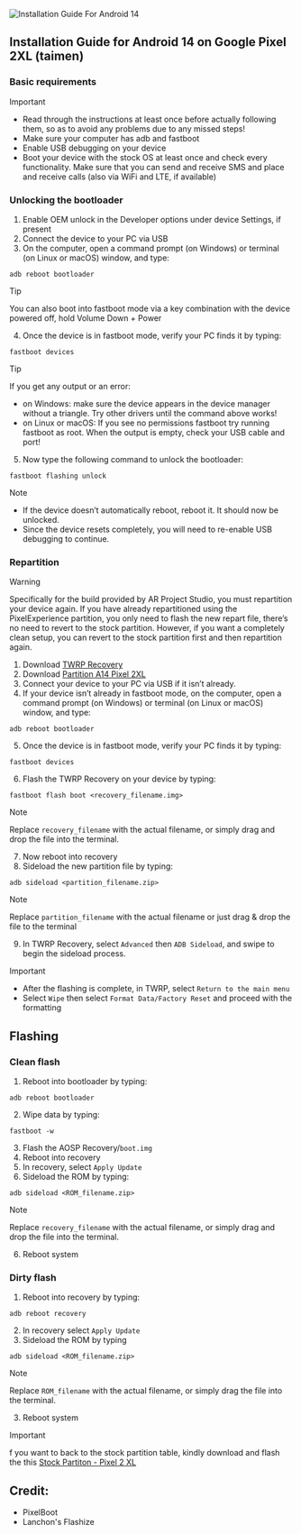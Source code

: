 ![Installation Guide For Android 14](https://github.com/Google-Pixel2-2XL/instalation_guide_wahoo/blob/main/AR-Project%20Banner.png)

## Installation Guide for Android 14 on Google Pixel 2XL (taimen)

### Basic requirements
> [!Important]
> * Read through the instructions at least once before actually following them, so as to avoid any problems due to any missed steps!
> * Make sure your computer has adb and fastboot
> * Enable USB debugging on your device
> * Boot your device with the stock OS at least once and check every functionality. Make sure that you can send and receive SMS and place and receive calls (also via WiFi and LTE, if available)

### Unlocking the bootloader
1. Enable OEM unlock in the Developer options under device Settings, if present
2. Connect the device to your PC via USB
3. On the computer, open a command prompt (on Windows) or terminal (on Linux or macOS) window, and type:
```
adb reboot bootloader
```
> [!Tip]
> You can also boot into fastboot mode via a key combination with the device powered off, hold Volume Down + Power
4. Once the device is in fastboot mode, verify your PC finds it by typing:
```
fastboot devices
```
> [!Tip]
> If you get any output or an error:
> * on Windows: make sure the device appears in the device manager without a triangle. Try other drivers until the command above works!
> * on Linux or macOS: If you see no permissions fastboot try running fastboot as root. When the output is empty, check your USB cable and port!
5. Now type the following command to unlock the bootloader:
```
fastboot flashing unlock
```
> [!Note]
> * If the device doesn’t automatically reboot, reboot it. It should now be unlocked.
> * Since the device resets completely, you will need to re-enable USB debugging to continue.

### Repartition
> [!Warning]
> Specifically for the build provided by AR Project Studio, you must repartition your device again. If you have already repartitioned using the PixelExperience partition, you only need to flash the new repart file, there’s no need to revert to the stock partition. However, if you want a completely clean setup, you can revert to the stock partition first and then repartition again.

1. Download [TWRP Recovery](https://github.com/Google-Pixel2-2XL/instalation_guide_wahoo/raw/main/taimen/twrp/twrp-3.7.0_9-0-taimen.img)
2. Download [Partition A14 Pixel 2XL](https://github.com/Google-Pixel2-2XL/instalation_guide_wahoo/raw/main/taimen/repart/partition14-taimen.zip)
3. Connect your device to your PC via USB if it isn’t already.
4. If your device isn’t already in fastboot mode, on the computer, open a command prompt (on Windows) or terminal (on Linux or macOS) window, and type:
```
adb reboot bootloader
```
5. Once the device is in fastboot mode, verify your PC finds it by typing: 
```
fastboot devices
```
6. Flash the TWRP Recovery on your device by typing:
```
fastboot flash boot <recovery_filename.img>
```
> [!Note]
> Replace `recovery_filename` with the actual filename, or simply drag and drop the file into the terminal.
7. Now reboot into recovery
8. Sideload the new partition file by typing:
```
adb sideload <partition_filename.zip>
```
> [!Note]
> Replace `partition_filename` with the actual filename or just drag & drop the file to the terminal
9. In TWRP Recovery, select `Advanced` then `ADB Sideload`, and swipe to begin the sideload process.
> [!Important]
> * After the flashing is complete, in TWRP, select `Return to the main menu`
> * Select `Wipe` then select `Format Data/Factory Reset` and proceed with the formatting

## Flashing

### Clean flash
1. Reboot into bootloader by typing:
```
adb reboot bootloader
```
2. Wipe data by typing:
```
fastboot -w
```
3. Flash the AOSP Recovery/`boot.img`
4. Reboot into recovery
5. In recovery, select `Apply Update`
5. Sideload the ROM by typing:
```
adb sideload <ROM_filename.zip>
```
> [!Note]
> Replace `recovery_filename` with the actual filename, or simply drag and drop the file into the terminal.
6. Reboot system

### Dirty flash
1. Reboot into recovery by typing:
```
adb reboot recovery
```
2. In recovery select `Apply Update`
2. Sideload the ROM by typing
```
adb sideload <ROM_filename.zip>
```
> [!Note]
> Replace `ROM_filename` with the actual filename, or simply drag the file into the terminal.
3. Reboot system

> [!Important]
> f you want to back to the stock partition table, kindly download and flash the this [Stock Partiton - Pixel 2 XL](https://github.com/Google-Pixel2-2XL/instalation_guide_wahoo/raw/main/taimen/repart/stockpartition-pixel2xl.zip)

## Credit:
   - PixelBoot
   - Lanchon's Flashize